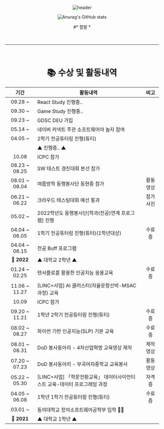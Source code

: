 
<div align="center">
  
![header](https://capsule-render.vercel.app/api?type=waving&color=9d99d9&height=300&section=header&text=surrin1008&fontSize=90&animation=fadeIn&fontAlignY=38&desc=박근민&fontColor=ffffff&descAlignY=51&descAlign=72)
  
![Anurag's GitHub stats](https://github-readme-stats.vercel.app/api?username=surrin1008&show_icons=true&theme=tokyonight)

  #* 할말 *
  <br>
  <br>
  <br>
<hr>
<br>

# 📚 수상 및 활동내역

| 기간 | 활동내역 | 비고 |
| :---: | ------ | :--: |
| 09.28 ~ | React Study 진행중.. |  |
| 09.30 ~ | Game Study 진행중.. |  |
| 09.23 ~ | GDSC DEU 가입 |  |
| 05.14 ~ | 네이버 커넥트 주관 소프트웨어야 놀자 참여 |  |
| 04.05 ~ |2학기 전공튜터링 진행(튜티) |  |
|  | ▲ 진행중.. ▲ |  |
| 10.08 | ICPC 참가 |  |
| 08.23 ~ 08.25 | SW 테스트 경진대회 본선 참가 |  |
| 08.01 ~ 08.04 | 여름방학 동행봉사단 동현중 참가 | 활동영상 |
| 06.21 ~ 06.22 | 크라우드 테스팅대회 예선 통과 | 참가사진 |
| 05.02 ~ | 2022학년도 동행봉사단[학과(전공)연계 프로그램] 진행 |  |
| 04.04 ~ 06.05 |1학기 전공튜터링 진행(튜터)(1학년대상) | 수료증 |
| 04.04 ~ 06.15 |전공 Buff 프로그램| |
| **🚩 2022** | ▲ 대학교 2학년 ▲ |  |
| 01.24 ~ 02.25 | 텐서플로를 활용한 인공지능 응용교육 | 수료증 |
| 11.06 ~ 11.27 | [LINC+사업] AI 클러스터(자율운항선박-MSAC과정) 교육 |  |
| 10.09 | ICPC 참가 |  |
| 09.20 ~ 11.21 | 1학년 2학기 전공튜터링 진행(튜티) | 수료증 |
| 08.02 ~ 08.27 | 파이썬 기반 인공지능(SLP) 기본 교육 | 수료증 |
| 08.01 ~ 08.31 | DoD 봉사동아리 - 4차산업혁명 교육영상 제작 | 제작영상 |
| 07.20 ~ 07.23 | DoD 봉사동아리 - 부곡여자중학교 교육봉사 | 활동영상 |
| 05.22 ~ 05.30 | [LINC+사업] 「학문전환교육」 데이터사이언티스트 교육-데이터 프로그래밍 과정 | 자격증 |
| 04.05 ~ 06.08 | 1학년 1학기 전공튜터링 진행(튜티) | 수료증 |
| 03.01 ~ | 동의대학교 창의소프트웨어공학부 입학 🧑‍🎓 |  |
| **🚩 2021** | ▲ 대학교 1학년 ▲ |  |

  <br>
  <br>

